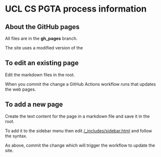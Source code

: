 # UCL CS PGTA process information

## About the GitHub pages

All files are in the **gh_pages** branch.

The site uses a modified version of the 

## To edit an existing page



Edit the markdown files in the root. 

When you commit the change a GitHub Actions workflow runs that updates the web pages. 

## To add a new page

Create the text content for the page in a markdown file and save it in the root.

To add it to the sidebar menu then edit [/_includes/sidebar.html](./_includes/sidebar.html) and follow the syntax.

As above, commit the change which will trigger the workflow to update the site.

